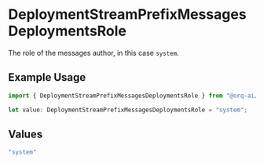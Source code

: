 # DeploymentStreamPrefixMessagesDeploymentsRole

The role of the messages author, in this case `system`.

## Example Usage

```typescript
import { DeploymentStreamPrefixMessagesDeploymentsRole } from "@orq-ai/node/models/operations";

let value: DeploymentStreamPrefixMessagesDeploymentsRole = "system";
```

## Values

```typescript
"system"
```